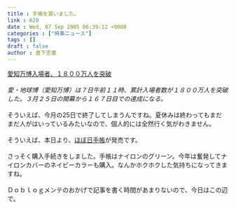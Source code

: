 ```yaml
---
title : 手帳を買いました。
link : 628
date : Wed, 07 Sep 2005 06:39:12 +0000
categories : ["時事ニュース"]
tags : []
draft : false
author : 倉下忠憲
---
```


<A HREF="http://www.yomiuri.co.jp/national/news/20050907ic06.htm" TARGET="_blank">愛知万博入場者、１８００万人を突破</A><BR><BR><I>愛・地球博（愛知万博）は７日午前１１時、累計入場者数が１８００万人を突破した。３月２５日の開幕から１６７日目での達成になる。</I><BR><BR>そういえば、今月の25日で終了してしまうんですね。夏休みは終わってもまだまだ人がはいっているみたいなので、個人的には全然行く気がわきません。<BR><BR>そういえば、本日より、<A HREF="http://www.1101.com/store/techo/index.html" TARGET="_blank">ほぼ日手帳</A>が発売です。<BR><BR>さっそく購入手続きをしました。手帳はナイロンのグリーン。今年は奮発してナイロンカバーのネイビーカラーも購入。なんかホクホクした気持ちになってきますね。<BR><BR>Ｄｏｂｌｏｇメンテのおかげで記事を書く時間があまりないので、今日はこの辺で。<br><br>
